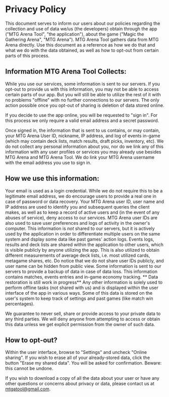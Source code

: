 # Privacy Policy

This document serves to inform our users about our policies regarding the collection and use of data we/us (the developers) obtain through the app ("MTG Arena Tool", "the application"), about the game ("Magic the Gathering Arena", "MTG Arena").
MTG Arena Tool gathers data from MTG Arena directly. Use this document as a reference as how we do that and what we do with the data obtained, as well as how to opt-out from certain parts of this process.

## Information MTG Arena Tool Collects:

While you use our services, some information is sent to our servers. If you opt-out to provide us with this information, you may not be able to access certain parts of our app. But you will still be able to utilize the rest of it with no problems "offline" with no further connections to our servers. The only action possible once you opt-out of sharing is deletion of data stored online.

If you decide to use the app online, you will be requested to "sign in". For this process we only require a valid email address and a secret password.

Once signed in, the information that is sent to us contains, or may contain, your MTG Arena User ID, nickname, IP address, and log of events in-game (which may contain deck lists, match results, draft picks, inventory, etc). We do not collect any personal information about you, nor do we link any of this information with any user profiles or services you may already use besides MTG Arena and MTG Arena Tool. We do link your MTG Arena username with the email address you use to sign in.

## How we use this information:

Your email is used as a login credential. While we do not require this to be a legitimate email address, we do encourage users to provide a real one in case of password or data recovery.
Your MTG Arena user ID, user name and IP address are used to identify you and subsequent queries the client makes, as well as to keep a record of active users and (in the event of any abuses of service), deny access to our services.
MTG Arena user IDs are also used to save user preferences and logs of activity in the owner's computer. This information is *not* shared to our servers, but it is actively used by the application in order to differentiate multiple users on the same system and dsplay some data like past games' action logs.
Events logs, results and deck lists are shared within the application to other users, which is visible publicly by anyone utilizing the app. This is also utilized to obtain different measurements of average deck lists, i.e. most utilized cards, metagame shares, etc. Do notice that we do not share user IDs publicly, and user name can be hidden from public view.
Some information is sent to our servers to provide a backup of data in case of data loss. This information contains matches, events entries and in-game economy tracking. ** Data restoration is still work in progress**
Any other information is solely used to perform offline tasks (not shared with us) and is displayed within the user interface of the app in various ways. Some of this data is stored on the user's system to keep track of settings and past games (like match win percentages).

We guarantee to never sell, share or provide access to your private data to any third parties. We will deny anyone from attempting to access or obtain this data unless we get explicit permission from the owner of such data.

## How to opt-out?

Within the user interface, browse to "Settings" and uncheck "Online sharing".
If you wish to erase all of your already-stored data, click the button "Erase my shared data". You will be asked for confirmation. Beware: this cannot be undone.

If you wish to download a copy of all the data about your user or have any other questions or concerns about privacy or data, please contact us at [mtgatool@gmail.com](mailto:mtgatool@gmail.com).
